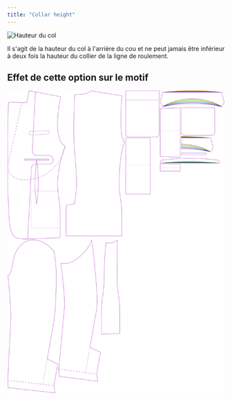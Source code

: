 ```yaml
---
title: "Collar height"
---
```


![Hauteur du col](collarheight.svg)

Il s'agit de la hauteur du col à l'arrière du cou et ne peut jamais être inférieur à deux fois la hauteur du collier de la ligne de roulement.

## Effet de cette option sur le motif

![Cette image montre l'effet de cette option en superposant plusieurs variantes qui ont une valeur différente pour cette option](jaeger_collarheight_sample.svg "Effect of this option on the pattern")
